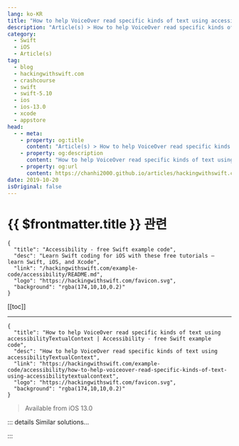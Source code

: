 ```yaml
---
lang: ko-KR
title: "How to help VoiceOver read specific kinds of text using accessibilityTextualContext"
description: "Article(s) > How to help VoiceOver read specific kinds of text using accessibilityTextualContext"
category:
  - Swift
  - iOS
  - Article(s)
tag: 
  - blog
  - hackingwithswift.com
  - crashcourse
  - swift
  - swift-5.10
  - ios
  - ios-13.0
  - xcode
  - appstore
head:
  - - meta:
    - property: og:title
      content: "Article(s) > How to help VoiceOver read specific kinds of text using accessibilityTextualContext"
    - property: og:description
      content: "How to help VoiceOver read specific kinds of text using accessibilityTextualContext"
    - property: og:url
      content: https://chanhi2000.github.io/articles/hackingwithswift.com/example-code/accessibility/how-to-help-voiceover-read-specific-kinds-of-text-using-accessibilitytextualcontext.html
date: 2019-10-20
isOriginal: false
---
```


# {{ $frontmatter.title }} 관련

```component VPCard
{
  "title": "Accessibility - free Swift example code",
  "desc": "Learn Swift coding for iOS with these free tutorials – learn Swift, iOS, and Xcode",
  "link": "/hackingwithswift.com/example-code/accessibility/README.md",
  "logo": "https://hackingwithswift.com/favicon.svg",
  "background": "rgba(174,10,10,0.2)"
}
```

[[toc]]

---

```component VPCard
{
  "title": "How to help VoiceOver read specific kinds of text using accessibilityTextualContext | Accessibility - free Swift example code",
  "desc": "How to help VoiceOver read specific kinds of text using accessibilityTextualContext",
  "link": "https://hackingwithswift.com/example-code/accessibility/how-to-help-voiceover-read-specific-kinds-of-text-using-accessibilitytextualcontext",
  "logo": "https://hackingwithswift.com/favicon.svg",
  "background": "rgba(174,10,10,0.2)"
}
```

> Available from iOS 13.0

<!-- TODO: 작성 -->

<!-- 
Although VoiceOver does a great job of reading our interfaces by default, sometimes it can benefit from a little extra guidance in order to read content appropriately. `accessibilityTextualContext` is a property available on all UIKit controls that lets us mark content as being a specific type – output from the command line, some spreadsheet data, or even narrative speech.

For example, we could mark a label as containing source code like this:

```swift
yourLabel.accessibilityTextualContext = .sourceCode
```

Now that VoiceOver knows the label contains source code, it could choose to read out every character of punctuation rather than assume that “,” and “.” are just part of a sentence.

-->

::: details Similar solutions…

<!--
/quick-start/swiftui/how-to-make-voiceover-read-characters-individually">How to make VoiceOver read characters individually 
/example-code/accessibility/how-to-fix-incorrect-voiceover-pronunciations">How to fix incorrect VoiceOver pronunciations 
/example-code/uicolor/how-to-use-semantic-colors-to-help-your-ios-app-adapt-to-dark-mode">How to use semantic colors to help your iOS app adapt to dark mode 
/example-code/system/how-to-run-code-at-a-specific-time">How to run code at a specific time 
/quick-start/swiftui/swiftui-tips-and-tricks">SwiftUI tips and tricks</a>
-->

:::

